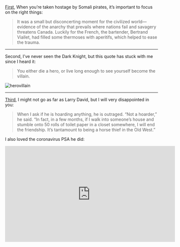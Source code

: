 [First](https://www.vanityfair.com/news/2009/04/somali-pirates200904), When you’re taken hostage by Somali pirates, it’s important to focus on the right things:

> It was a small but disconcerting moment for the civilized world—evidence of the anarchy that prevails where nations fail and savagery threatens Canada. Luckily for the French, the bartender, Bertrand Viallet, had filled some thermoses with aperitifs, which helped to ease the trauma.

* * *
Second, I’ve never seen the Dark Knight, but this quote has stuck with me since I heard it:

> You either die a hero, or live long enough to see yourself become the villain.

![herovillain][herovillain]

* * *
[Third](https://www.nytimes.com/2020/04/04/style/larry-david-curb-your-enthusiasm-coronavirus-psa.html), I might not go as far as Larry David, but I will very disappointed in you:

> When I ask if he is hoarding anything, he is outraged. “Not a hoarder,” he said. “In fact, in a few months, if I walk into someone’s house and stumble onto 50 rolls of toilet paper in a closet somewhere, I will end the friendship. It’s tantamount to being a horse thief in the Old West.”

I also loved the coronavirus PSA he did:

<iframe width="560" height="315" src="https://www.youtube.com/embed/Xz82kRwTuUM" title="YouTube video player" frameborder="0" allow="accelerometer; autoplay; clipboard-write; encrypted-media; gyroscope; picture-in-picture" allowfullscreen></iframe>

<!-- Images -->
[herovillain]: /sites/default/files/herovillain.jpeg